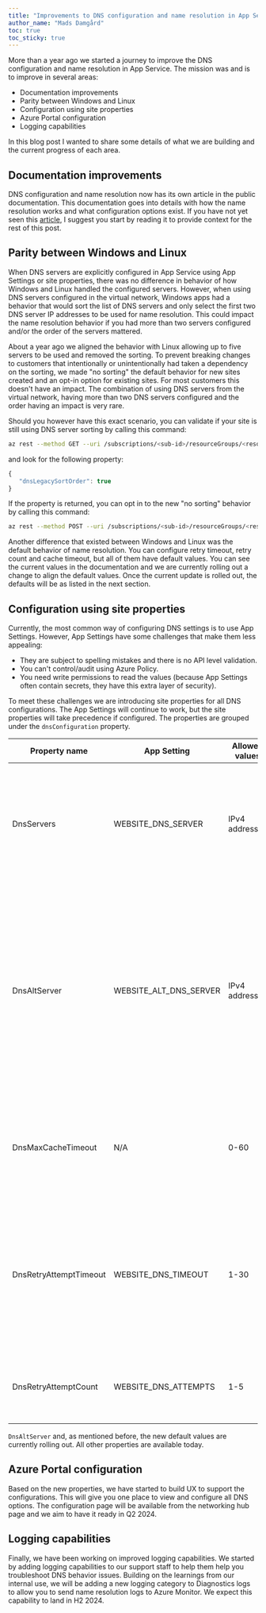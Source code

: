 ```yaml
---
title: "Improvements to DNS configuration and name resolution in App Service"
author_name: "Mads Damgård"
toc: true
toc_sticky: true
---
```


More than a year ago we started a journey to improve the DNS configuration and name resolution in App Service. The mission was and is to improve in several areas:

* Documentation improvements
* Parity between Windows and Linux
* Configuration using site properties
* Azure Portal configuration
* Logging capabilities

In this blog post I wanted to share some details of what we are building and the current progress of each area.

## Documentation improvements

DNS configuration and name resolution now has its own article in the public documentation. This documentation goes into details with how the name resolution works and what configuration options exist. If you have not yet seen this [article](https://learn.microsoft.com/azure/app-service/overview-name-resolution), I suggest you start by reading it to provide context for the rest of this post.

## Parity between Windows and Linux

When DNS servers are explicitly configured in App Service using App Settings or site properties, there was no difference in behavior of how Windows and Linux handled the configured servers. However, when using DNS servers configured in the virtual network, Windows apps had a behavior that would sort the list of DNS servers and only select the first two DNS server IP addresses to be used for name resolution. This could impact the name resolution behavior if you had more than two servers configured and/or the order of the servers mattered.

About a year ago we aligned the behavior with Linux allowing up to five servers to be used and removed the sorting. To prevent breaking changes to customers that intentionally or unintentionally had taken a dependency on the sorting, we made "no sorting" the default behavior for new sites created and an opt-in option for existing sites. For most customers this doesn't have an impact. The combination of using DNS servers from the virtual network, having more than two DNS servers configured and the order having an impact is very rare.

Should you however have this exact scenario, you can validate if your site is still using DNS server sorting by calling this command:

```bash
az rest --method GET --uri /subscriptions/<sub-id>/resourceGroups/<resource group>/providers/Microsoft.Web/sites/<site name>?api-version=2022-03-01 --query 'properties.dnsConfiguration'
```

and look for the following property:

```javascript
{
   "dnsLegacySortOrder": true
}
```

If the property is returned, you can opt in to the new "no sorting" behavior by calling this command:

```bash
az rest --method POST --uri /subscriptions/<sub-id>/resourceGroups/<resource group>/providers/Microsoft.Web/sites/<site name>/disableVirtualNetworkDnsSorting?api-version=2022-03-01
```

Another difference that existed between Windows and Linux was the default behavior of name resolution. You can configure retry timeout, retry count and cache timeout, but all of them have default values. You can see the current values in the documentation and we are currently rolling out a change to align the default values. Once the current update is rolled out, the defaults will be as listed in the next section.

## Configuration using site properties

Currently, the most common way of configuring DNS settings is to use App Settings. However, App Settings have some challenges that make them less appealing: 

* They are subject to spelling mistakes and there is no API level validation.
* You can't control/audit using Azure Policy.
* You need write permissions to read the values (because App Settings often contain secrets, they have this extra layer of security).

To meet these challenges we are introducing site properties for all DNS configurations. The App Settings will continue to work, but the site properties will take precedence if configured. The properties are grouped under the `dnsConfiguration` property.

|  **Property name** | **App Setting** | **Allowed values** | **Default value** | **Description** |
|---|---|---|---|---|
| DnsServers | WEBSITE_DNS_SERVER | IPv4 addresses | none | Overrides Azure default DNS or DNS servers inherited from virtual network. Allows up to five servers. |
| DnsAltServer | WEBSITE_ALT_DNS_SERVER | IPv4 address | none | Appends this specific DNS server to the list of DNS servers configured. This will be appended to both explicitly configured DNS servers and DNS servers inherited from the virtual network. |
| DnsMaxCacheTimeout | N/A | 0-60 | 30 | Cache timeout defined in seconds. Setting cache to zero means you've disabled caching. |
| DnsRetryAttemptTimeout | WEBSITE_DNS_TIMEOUT | 1-30 | 3 | Timeout before retrying or failing. Timeout also defines the time to wait for secondary server results if the primary doesn't respond. |
| DnsRetryAttemptCount | WEBSITE_DNS_ATTEMPTS | 1-5 | 1 | Defines the number of attempts to resolve where one means no retries. |

`DnsAltServer` and, as mentioned before, the new default values are currently rolling out. All other properties are available today.

## Azure Portal configuration

Based on the new properties, we have started to build UX to support the configurations. This will give you one place to view and configure all DNS options. The configuration page will be available from the networking hub page and we aim to have it ready in Q2 2024.

## Logging capabilities

Finally, we have been working on improved logging capabilities. We started by adding logging capabilities to our support staff to help them help you troubleshoot DNS behavior issues. Building on the learnings from our internal use, we will be adding a new logging category to Diagnostics logs to allow you to send name resolution logs to Azure Monitor. We expect this capability to land in H2 2024.

